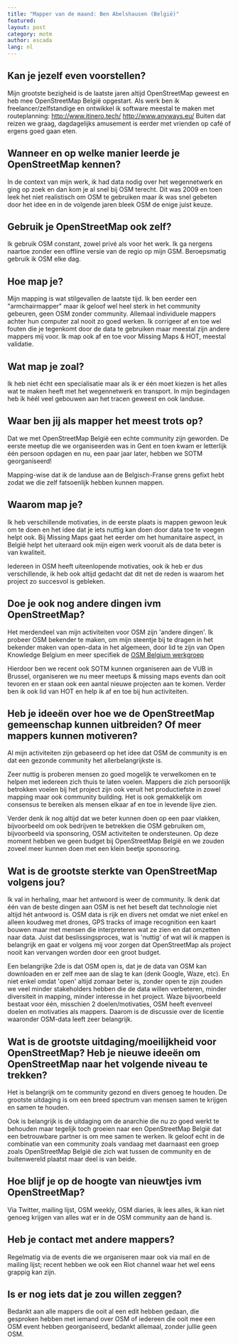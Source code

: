 ```yaml
---
title: "Mapper van de maand: Ben Abelshausen (België)"
featured: 
layout: post
category: motm
author: escada
lang: nl
---
```

## Kan je jezelf even voorstellen?  


Mijn grootste bezigheid is de laatste jaren altijd OpenStreetMap geweest en heb mee OpenStreetMap België opgestart. Als werk ben ik freelancer/zelfstandige en ontwikkel ik software meestal te maken met routeplanning:
http://www.itinero.tech/
http://www.anyways.eu/
Buiten dat reizen we graag, dagdagelijks amusement is eerder met vrienden op café of ergens goed gaan eten.

## Wanneer en op welke manier leerde je OpenStreetMap kennen? 
In de context van mijn werk, ik had data nodig over het wegennetwerk en ging op zoek en dan kom je al snel bij OSM terecht. Dit was 2009 en toen leek het niet realistisch om OSM te gebruiken maar ik was snel gebeten door het idee en in de volgende jaren bleek OSM de enige juist keuze.

## Gebruik je OpenStreetMap ook zelf?  
Ik gebruik OSM constant, zowel privé als voor het werk. Ik ga nergens naartoe zonder een offline versie van de regio op mijn GSM. Beroepsmatig gebruik ik OSM elke dag.

## Hoe map je?  

Mijn mapping is wat stilgevallen de laatste tijd. Ik ben eerder een "armchairmapper" maar ik geloof wel heel sterk in het community gebeuren, geen OSM zonder community. Allemaal individuele mappers achter hun computer zal nooit zo goed werken. Ik corrigeer af en toe wel fouten die je tegenkomt door de data te gebruiken maar meestal zijn andere mappers mij voor. Ik map ook af en toe voor Missing Maps & HOT, meestal validatie.

## Wat map je zoal?  

Ik heb niet écht een specialisatie maar als ik er één moet kiezen is het alles wat te maken heeft met het wegennetwerk en transport. In mijn begindagen heb ik héél veel gebouwen aan het tracen geweest en ook landuse.

## Waar ben jij als mapper het meest trots op?
Dat we met OpenStreetMap België een echte community zijn geworden. De eerste meetup die we organiseerden was in Gent en toen kwam er letterlijk één persoon opdagen en nu, een paar jaar later, hebben we SOTM georganiseerd!

Mapping-wise dat ik de landuse aan de Belgisch-Franse grens gefixt hebt zodat we die zelf fatsoenlijk hebben kunnen mappen.

## Waarom map je? 
Ik heb verschillende motivaties, in de eerste plaats is mappen gewoon leuk om te doen en het idee dat je iets nuttig kan doen door data toe te voegen helpt ook. Bij Missing Maps gaat het eerder om het humanitaire aspect, in België helpt het uiteraard ook mijn eigen werk vooruit als de data beter is van kwaliteit.

Iedereen in OSM heeft uiteenlopende motivaties, ook ik heb er dus verschillende, ik heb ook altijd gedacht dat dit net de reden is waarom het project zo succesvol is gebleken.

## Doe je ook nog andere dingen ivm OpenStreetMap?  

Het merdendeel van mijn activiteiten voor OSM zijn 'andere dingen'. Ik probeer OSM bekender te maken, om mijn steentje bij te dragen in het bekender maken van open-data in het algemeen, door lid te zijn van Open Knowledge Belgium en meer specifiek de [OSM Belgium werkgroep](http://www.openknowledge.be/working-groups/)

Hierdoor  ben we recent ook SOTM kunnen organiseren aan de VUB in Brussel, organiseren we nu meer meetups & missing maps events dan ooit tevoren en er staan ook een aantal nieuwe projecten aan te komen. Verder ben ik ook lid van HOT en help ik af en toe bij hun activiteiten.

## Heb je ideeën over hoe we de OpenStreetMap gemeenschap kunnen uitbreiden? Of meer mappers kunnen motiveren?
Al mijn activiteiten zijn gebaseerd op het idee dat OSM de community is en dat een gezonde community het allerbelangrijkste is.

Zeer nuttig is proberen mensen zo goed mogelijk te verwelkomen en te helpen met iedereen zich thuis te laten voelen. Mappers die zich persoonlijk betrokken voelen bij het project zijn ook veruit het productiefste in zowel mapping maar ook community building. Het is ook gemakkelijk om consensus te bereiken als mensen elkaar af en toe in levende lijve zien.

Verder denk ik nog altijd dat we beter kunnen doen op een paar vlakken, bijvoorbeeld om ook bedrijven te betrekken die OSM gebruiken om, bijvoorbeeld via sponsoring, OSM activiteiten te ondersteunen. Op deze moment hebben we geen budget bij OpenStreetMap België en we zouden zoveel meer kunnen doen met een klein beetje sponsoring.

## Wat is de grootste sterkte van OpenStreetMap volgens jou? 
Ik val in herhaling, maar het antwoord is weer de community. Ik denk dat één van de beste dingen aan OSM is net het beseft dat technologie niet altijd hét antwoord is. OSM data is rijk en divers net omdat we niet enkel en alleen koudweg met drones, GPS tracks of image recognition een kaart bouwen maar met mensen die interpreteren wat ze zien en dat omzetten naar data. Juist dat beslissingsproces, wat is 'nuttig' of wat wil ik mappen is belangrijk en gaat er volgens mij voor zorgen dat OpenStreetMap als project nooit kan vervangen worden door een groot budget.

Een belangrijke 2de is dat OSM open is, dat je de data van OSM kan downloaden en er zelf mee aan de slag te kan (denk Google, Waze, etc). En niet enkel omdat 'open' altijd zomaar beter is, zonder open te zijn zouden we veel minder stakeholders hebben die de data willen verbeteren, minder diversiteit in mapping, minder interesse in het project. Waze bijvoorbeeld bestaat voor één, misschien 2 doelen/motivaties, OSM heeft evenveel doelen en motivaties als mappers. Daarom is de discussie over de licentie waaronder OSM-data leeft zeer belangrijk. 

## Wat is de grootste uitdaging/moeilijkheid voor OpenStreetMap? Heb je nieuwe ideeën om OpenStreetMap naar het volgende niveau te trekken? 
Het is belangrijk om te community gezond en divers genoeg te houden. De grootste uitdaging is om een breed spectrum van mensen samen te krijgen en samen te houden. 

Ook is belangrijk is de uitdaging om de anarchie die nu zo goed werkt te behouden maar tegelijk toch groeien naar een OpenStreetMap België dat een betrouwbare partner is om mee samen te werken. Ik geloof echt in de combinatie van een community zoals vandaag met daarnaast een groep zoals OpenStreetMap België die zich wat tussen de community en de buitenwereld plaatst maar deel is van beide.

## Hoe blijf je op de hoogte van nieuwtjes ivm OpenStreetMap? 
Via Twitter, mailing lijst, OSM weekly, OSM diaries, ik lees alles, ik kan niet genoeg krijgen van alles wat er in de OSM community aan de hand is.

## Heb je contact met andere mappers?  
Regelmatig via de events die we organiseren maar ook via mail en de mailing lijst; recent hebben we ook een Riot channel waar het wel eens grappig kan zijn.

## Is er nog iets dat je zou willen zeggen? 
Bedankt aan alle mappers die ooit al een edit hebben gedaan, die gesproken hebben met iemand over OSM of iedereen die ooit mee een OSM event hebben georganiseerd, bedankt allemaal, zonder jullie geen OSM.
